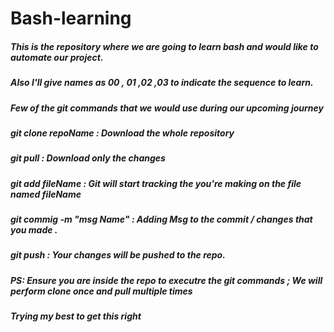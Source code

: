 # Bash-learning

##### This is the repository where we are going to learn bash and would like to automate our project.

##### Also I'll give names as 00 , 01 ,02 ,03 to indicate the sequence to learn.

##### Few of the git commands that we would use during our upcoming journey

##### git clone repoName : Download the whole repository

##### git pull : Download only the changes

##### git add fileName : Git will start tracking the you're making on the file named fileName

##### git commig -m "msg Name" : Adding Msg to the commit / changes that you made .

##### git push : Your changes will be pushed to the repo.

##### PS: Ensure you are inside the repo to executre the git commands ; We will perform clone once and pull multiple times

##### Trying my best to get this right